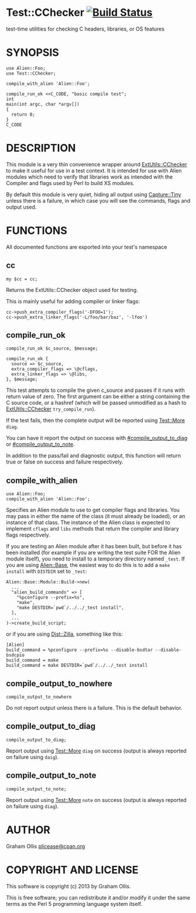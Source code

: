# Test::CChecker [![Build Status](https://secure.travis-ci.org/plicease/Test-CChecker.png)](http://travis-ci.org/plicease/Test-CChecker)

test-time utilities for checking C headers, libraries, or OS features

# SYNOPSIS

    use Alien::Foo;
    use Test::CChecker;
    
    compile_with_alien 'Alien::Foo';
    
    compile_run_ok <<C_CODE, "basic compile test";
    int
    main(int argc, char *argv[])
    {
      return 0;
    }
    C_CODE

# DESCRIPTION

This module is a very thin convenience wrapper around [ExtUtils::CChecker](https://metacpan.org/pod/ExtUtils::CChecker) to make
it useful for use in a test context.  It is intended for use with Alien modules
which need to verify that libraries work as intended with the Compiler and
flags used by Perl to build XS modules.

By default this module is very quiet, hiding all output using [Capture::Tiny](https://metacpan.org/pod/Capture::Tiny)
unless there is a failure, in which case you will see the commands, flags and
output used.

# FUNCTIONS

All documented functions are exported into your test's namespace

## cc

    my $cc = cc;

Returns the ExtUtils::CChecker object used for testing.

This is mainly useful for adding compiler or linker flags:

    cc->push_extra_compiler_flags('-DFOO=1');
    cc->push_extra_linker_flags('-L/foo/bar/baz', '-lfoo')

## compile\_run\_ok

    compile_run_ok $c_source, $message;

    compile_run_ok {
      source => $c_source,
      extra_compiler_flags => \@cflags,
      extra_linker_flags => \@libs,
    }, $message;

This test attempts to compile the given c\_source and passes if it
runs with return value of zero.  The first argument can be either
a string containing the C source code, or a hashref (which will
be passed unmodified as a hash to [ExtUtils::CChecker](https://metacpan.org/pod/ExtUtils::CChecker) `try_compile_run`).

If the test fails, then the complete output will be reported using
[Test::More](https://metacpan.org/pod/Test::More) `diag`.

You can have it report the output on success with [#compile_output_to_diag](https://metacpan.org/pod/#compile_output_to_diag)
or [#compile_output_to_note](https://metacpan.org/pod/#compile_output_to_note).

In addition to the pass/fail and diagnostic output, this function
will return true or false on success and failure respectively.

## compile\_with\_alien

    use Alien::Foo;
    compile_with_alien 'Alien::Foo';

Specifies an Alien module to use to get compiler flags and libraries.  You
may pass in either the name of the class (it must already be loaded), or
an instance of that class.  The instance of the Alien class is expected to
implement `cflags` and `libs` methods that return the compiler and library
flags respectively.

If you are testing an Alien module after it has been built, but before it has
been installed (for example if you are writing the test suite FOR the Alien
module itself), you need to install to a temporary directory named `_test`.
If you are using [Alien::Base](https://metacpan.org/pod/Alien::Base), the easiest way to do this is to add a 
`make install` with `DISTDIR` set to `_test`:

    Alien::Base::Module::Build->new(
      ...
      "alien_build_commands" => [
        "%pconfigure --prefix=%s",
        "make",
        "make DESTDIR=`pwd`/../../_test install",
      ],
      ...
    )->create_build_script;

or if you are using [Dist::Zilla](https://metacpan.org/pod/Dist::Zilla), something like this:

    [Alien]
    build_command = %pconfigure --prefix=%s --disable-bsdtar --disable-bsdcpio
    build_command = make
    build_command = make DESTDIR=`pwd`/../../_test install

## compile\_output\_to\_nowhere

    compile_output_to_nowhere

Do not report output unless there is a failure.  This is the default behavior.

## compile\_output\_to\_diag

    compile_output_to_diag;

Report output using [Test::More](https://metacpan.org/pod/Test::More) `diag` on success (output is always reported on failure using `daig`).

## compile\_output\_to\_note

    compile_output_to_note;

Report output using [Test::More](https://metacpan.org/pod/Test::More) `note` on success (output is always reported on failure using `diag`).

# AUTHOR

Graham Ollis <plicease@cpan.org>

# COPYRIGHT AND LICENSE

This software is copyright (c) 2013 by Graham Ollis.

This is free software; you can redistribute it and/or modify it under
the same terms as the Perl 5 programming language system itself.
